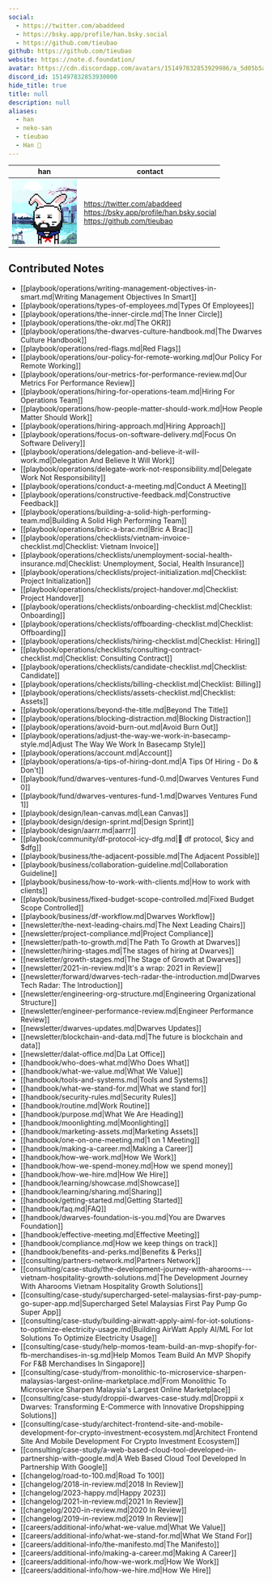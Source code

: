 ```yaml
---
social: 
  - https://twitter.com/abaddeed
  - https://bsky.app/profile/han.bsky.social
  - https://github.com/tieubao
github: https://github.com/tieubao
website: https://note.d.foundation/
avatar: https://cdn.discordapp.com/avatars/151497832853929986/a_5d05b5a57ec0dfbc2e06ff82420ab1fb
discord_id: 151497832853930000
hide_title: true
title: null
description: null
aliases: 
  - han
  - neko-san
  - tieubao
  - Han 🐸
---
```

<div class="profile"/>

| han                                                                                                          | contact                                                                                                |
| ------------------------------------------------------------------------------------------------------------ | ------------------------------------------------------------------------------------------------------ |
| ![](assets/han_a_5d05b5a57ec0dfbc2e06ff82420ab1fb.gif) | https://twitter.com/abaddeed<br>https://bsky.app/profile/han.bsky.social<br>https://github.com/tieubao |

## Contributed Notes

- [[playbook/operations/writing-management-objectives-in-smart.md|Writing Management Objectives In Smart]]
- [[playbook/operations/types-of-employees.md|Types Of Employees]]
- [[playbook/operations/the-inner-circle.md|The Inner Circle]]
- [[playbook/operations/the-okr.md|The OKR]]
- [[playbook/operations/the-dwarves-culture-handbook.md|The Dwarves Culture Handbook]]
- [[playbook/operations/red-flags.md|Red Flags]]
- [[playbook/operations/our-policy-for-remote-working.md|Our Policy For Remote Working]]
- [[playbook/operations/our-metrics-for-performance-review.md|Our Metrics For Performance Review]]
- [[playbook/operations/hiring-for-operations-team.md|Hiring For Operations Team]]
- [[playbook/operations/how-people-matter-should-work.md|How People Matter Should Work]]
- [[playbook/operations/hiring-approach.md|Hiring Approach]]
- [[playbook/operations/focus-on-software-delivery.md|Focus On Software Delivery]]
- [[playbook/operations/delegation-and-believe-it-will-work.md|Delegation And Believe It Will Work]]
- [[playbook/operations/delegate-work-not-responsibility.md|Delegate Work Not Responsibility]]
- [[playbook/operations/conduct-a-meeting.md|Conduct A Meeting]]
- [[playbook/operations/constructive-feedback.md|Constructive Feedback]]
- [[playbook/operations/building-a-solid-high-performing-team.md|Building A Solid High Performing Team]]
- [[playbook/operations/bric-a-brac.md|Bric A Brac]]
- [[playbook/operations/checklists/vietnam-invoice-checklist.md|Checklist: Vietnam Invoice]]
- [[playbook/operations/checklists/unemployment-social-health-insurance.md|Checklist: Unemployment, Social, Health Insurance]]
- [[playbook/operations/checklists/project-initialization.md|Checklist: Project Initialization]]
- [[playbook/operations/checklists/project-handover.md|Checklist: Project Handover]]
- [[playbook/operations/checklists/onboarding-checklist.md|Checklist: Onboarding]]
- [[playbook/operations/checklists/offboarding-checklist.md|Checklist: Offboarding]]
- [[playbook/operations/checklists/hiring-checklist.md|Checklist: Hiring]]
- [[playbook/operations/checklists/consulting-contract-checklist.md|Checklist: Consulting Contract]]
- [[playbook/operations/checklists/candidate-checklist.md|Checklist: Candidate]]
- [[playbook/operations/checklists/billing-checklist.md|Checklist: Billing]]
- [[playbook/operations/checklists/assets-checklist.md|Checklist: Assets]]
- [[playbook/operations/beyond-the-title.md|Beyond The Title]]
- [[playbook/operations/blocking-distraction.md|Blocking Distraction]]
- [[playbook/operations/avoid-burn-out.md|Avoid Burn Out]]
- [[playbook/operations/adjust-the-way-we-work-in-basecamp-style.md|Adjust The Way We Work In Basecamp Style]]
- [[playbook/operations/account.md|Account]]
- [[playbook/operations/a-tips-of-hiring-dont.md|A Tips Of Hiring - Do & Don't]]
- [[playbook/fund/dwarves-ventures-fund-0.md|Dwarves Ventures Fund 0]]
- [[playbook/fund/dwarves-ventures-fund-1.md|Dwarves Ventures Fund 1]]
- [[playbook/design/lean-canvas.md|Lean Canvas]]
- [[playbook/design/design-sprint.md|Design Sprint]]
- [[playbook/design/aarrr.md|aarrr]]
- [[playbook/community/df-protocol-icy-dfg.md|💠 df protocol, $icy and $dfg]]
- [[playbook/business/the-adjacent-possible.md|The Adjacent Possible]]
- [[playbook/business/collaboration-guideline.md|Collaboration Guideline]]
- [[playbook/business/how-to-work-with-clients.md|How to work with clients]]
- [[playbook/business/fixed-budget-scope-controlled.md|Fixed Budget Scope Controlled]]
- [[playbook/business/df-workflow.md|Dwarves Workflow]]
- [[newsletter/the-next-leading-chairs.md|The Next Leading Chairs]]
- [[newsletter/project-compliance.md|Project Compliance]]
- [[newsletter/path-to-growth.md|The Path To Growth at Dwarves]]
- [[newsletter/hiring-stages.md|The stages of hiring at Dwarves]]
- [[newsletter/growth-stages.md|The Stage of Growth at Dwarves]]
- [[newsletter/2021-in-review.md|It's a wrap: 2021 in Review]]
- [[newsletter/forward/dwarves-tech-radar-the-introduction.md|Dwarves Tech Radar: The Introduction]]
- [[newsletter/engineering-org-structure.md|Engineering Organizational Structure]]
- [[newsletter/engineer-performance-review.md|Engineer Performance Review]]
- [[newsletter/dwarves-updates.md|Dwarves Updates]]
- [[newsletter/blockchain-and-data.md|The future is blockchain and data]]
- [[newsletter/dalat-office.md|Da Lat Office]]
- [[handbook/who-does-what.md|Who Does What]]
- [[handbook/what-we-value.md|What We Value]]
- [[handbook/tools-and-systems.md|Tools and Systems]]
- [[handbook/what-we-stand-for.md|What we stand for]]
- [[handbook/security-rules.md|Security Rules]]
- [[handbook/routine.md|Work Routine]]
- [[handbook/purpose.md|What We Are Heading]]
- [[handbook/moonlighting.md|Moonlighting]]
- [[handbook/marketing-assets.md|Marketing Assets]]
- [[handbook/one-on-one-meeting.md|1 on 1 Meeting]]
- [[handbook/making-a-career.md|Making a Career]]
- [[handbook/how-we-work.md|How We Work]]
- [[handbook/how-we-spend-money.md|How we spend money]]
- [[handbook/how-we-hire.md|How We Hire]]
- [[handbook/learning/showcase.md|Showcase]]
- [[handbook/learning/sharing.md|Sharing]]
- [[handbook/getting-started.md|Getting Started]]
- [[handbook/faq.md|FAQ]]
- [[handbook/dwarves-foundation-is-you.md|You are Dwarves Foundation]]
- [[handbook/effective-meeting.md|Effective Meeting]]
- [[handbook/compliance.md|How we keep things on track]]
- [[handbook/benefits-and-perks.md|Benefits & Perks]]
- [[consulting/partners-network.md|Partners Network]]
- [[consulting/case-study/the-development-journey-with-aharooms---vietnam-hospitality-growth-solutions.md|The Development Journey With Aharooms Vietnam Hospitality Growth Solutions]]
- [[consulting/case-study/supercharged-setel-malaysias-first-pay-pump-go-super-app.md|Supercharged Setel Malaysias First Pay Pump Go Super App]]
- [[consulting/case-study/building-airwatt-apply-aiml-for-iot-solutions-to-optimize-electricity-usage.md|Building AirWatt Apply AI/ML For Iot Solutions To Optimize Electricity Usage]]
- [[consulting/case-study/help-momos-team-build-an-mvp-shopify-for-fb-merchandises-in-sg.md|Help Momos Team Build An MVP Shopify For F&B Merchandises In Singapore]]
- [[consulting/case-study/from-monolithic-to-microservice-sharpen-malaysias-largest-online-marketplace.md|From Monolithic To Microservice Sharpen Malaysia's Largest Online Marketplace]]
- [[consulting/case-study/droppii-dwarves-case-study.md|Droppii x Dwarves: Transforming E-Commerce with Innovative Dropshipping Solutions]]
- [[consulting/case-study/architect-frontend-site-and-mobile-development-for-crypto-investment-ecosystem.md|Architect Frontend Site And Mobile Development For Crypto Investment Ecosystem]]
- [[consulting/case-study/a-web-based-cloud-tool-developed-in-partnership-with-google.md|A Web Based Cloud Tool Developed In Partnership With Google]]
- [[changelog/road-to-100.md|Road To 100]]
- [[changelog/2018-in-review.md|2018 In Review]]
- [[changelog/2023-happy.md|Happy 2023]]
- [[changelog/2021-in-review.md|2021 In Review]]
- [[changelog/2020-in-review.md|2020 In Review]]
- [[changelog/2019-in-review.md|2019 In Review]]
- [[careers/additional-info/what-we-value.md|What We Value]]
- [[careers/additional-info/what-we-stand-for.md|What We Stand For]]
- [[careers/additional-info/the-manifesto.md|The Manifesto]]
- [[careers/additional-info/making-a-career.md|Making A Career]]
- [[careers/additional-info/how-we-work.md|How We Work]]
- [[careers/additional-info/how-we-hire.md|How We Hire]]